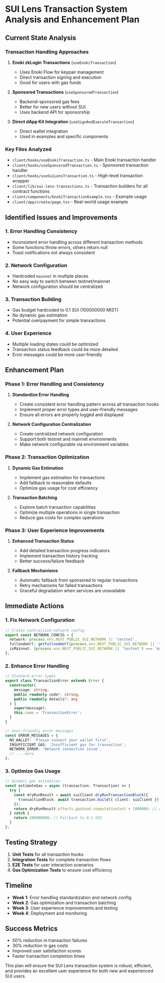 # SUI Lens Transaction System Analysis and Enhancement Plan

## Current State Analysis

### Transaction Handling Approaches
1. **Enoki zkLogin Transactions** (`useEnokiTransaction`)
   - Uses Enoki Flow for keypair management
   - Direct transaction signing and execution
   - Good for users with gas funds

2. **Sponsored Transactions** (`useSponsoredTransaction`) 
   - Backend-sponsored gas fees
   - Better for new users without SUI
   - Uses backend API for sponsorship

3. **Direct dApp Kit Integration** (`useSignAndExecuteTransaction`)
   - Direct wallet integration
   - Used in examples and specific components

### Key Files Analyzed
- `client/hooks/useEnokiTransaction.ts` - Main Enoki transaction handler
- `client/hooks/useSponsoredTransaction.ts` - Sponsored transaction handler  
- `client/hooks/useSuiLensTransaction.ts` - High-level transaction wrapper
- `client/lib/sui-lens-transactions.ts` - Transaction builders for all contract functions
- `client/components/EnokiTransactionExample.tsx` - Example usage
- `client/app/create/page.tsx` - Real-world usage example

## Identified Issues and Improvements

### 1. Error Handling Consistency
- Inconsistent error handling across different transaction methods
- Some functions throw errors, others return null
- Toast notifications not always consistent

### 2. Network Configuration
- Hardcoded `mainnet` in multiple places
- No easy way to switch between testnet/mainnet
- Network configuration should be centralized

### 3. Transaction Building
- Gas budget hardcoded to 0.1 SUI (100000000 MIST)
- No dynamic gas estimation
- Potential overpayment for simple transactions

### 4. User Experience
- Multiple loading states could be optimized
- Transaction status feedback could be more detailed
- Error messages could be more user-friendly

## Enhancement Plan

### Phase 1: Error Handling and Consistency
1. **Standardize Error Handling**
   - Create consistent error handling pattern across all transaction hooks
   - Implement proper error types and user-friendly messages
   - Ensure all errors are properly logged and displayed

2. **Network Configuration Centralization**
   - Create centralized network configuration
   - Support both testnet and mainnet environments
   - Make network configurable via environment variables

### Phase 2: Transaction Optimization
1. **Dynamic Gas Estimation**
   - Implement gas estimation for transactions
   - Add fallback to reasonable defaults
   - Optimize gas usage for cost efficiency

2. **Transaction Batching**
   - Explore batch transaction capabilities
   - Optimize multiple operations in single transaction
   - Reduce gas costs for complex operations

### Phase 3: User Experience Improvements
1. **Enhanced Transaction Status**
   - Add detailed transaction progress indicators
   - Implement transaction history tracking
   - Better success/failure feedback

2. **Fallback Mechanisms**
   - Automatic fallback from sponsored to regular transactions
   - Retry mechanisms for failed transactions
   - Graceful degradation when services are unavailable

## Immediate Actions

### 1. Fix Network Configuration
```typescript
// Create centralized network config
export const NETWORK_CONFIG = {
  network: process.env.NEXT_PUBLIC_SUI_NETWORK || 'testnet',
  fullnodeUrl: getFullnodeUrl(process.env.NEXT_PUBLIC_SUI_NETWORK || 'testnet'),
  isMainnet: (process.env.NEXT_PUBLIC_SUI_NETWORK || 'testnet') === 'mainnet'
};
```

### 2. Enhance Error Handling
```typescript
// Standard error types
export class TransactionError extends Error {
  constructor(
    message: string,
    public readonly code?: string,
    public readonly details?: any
  ) {
    super(message);
    this.name = 'TransactionError';
  }
}

// User-friendly error messages
const ERROR_MESSAGES = {
  NO_WALLET: 'Please connect your wallet first',
  INSUFFICIENT_GAS: 'Insufficient gas for transaction',
  NETWORK_ERROR: 'Network connection issue',
  // ... more
};
```

### 3. Optimize Gas Usage
```typescript
// Dynamic gas estimation
const estimateGas = async (transaction: Transaction) => {
  try {
    const dryRunResult = await suiClient.dryRunTransactionBlock({
      transactionBlock: await transaction.build({ client: suiClient })
    });
    return dryRunResult.effects.gasUsed.computationCost + 1000000; // Add buffer
  } catch {
    return 100000000; // Fallback to 0.1 SUI
  }
};
```

## Testing Strategy

1. **Unit Tests** for all transaction hooks
2. **Integration Tests** for complete transaction flows  
3. **E2E Tests** for user interaction scenarios
4. **Gas Optimization Tests** to ensure cost efficiency

## Timeline

- **Week 1**: Error handling standardization and network config
- **Week 2**: Gas optimization and transaction batching
- **Week 3**: User experience improvements and testing
- **Week 4**: Deployment and monitoring

## Success Metrics

- 50% reduction in transaction failures
- 30% reduction in gas costs
- Improved user satisfaction scores
- Faster transaction completion times

This plan will ensure the SUI Lens transaction system is robust, efficient, and provides an excellent user experience for both new and experienced SUI users.
